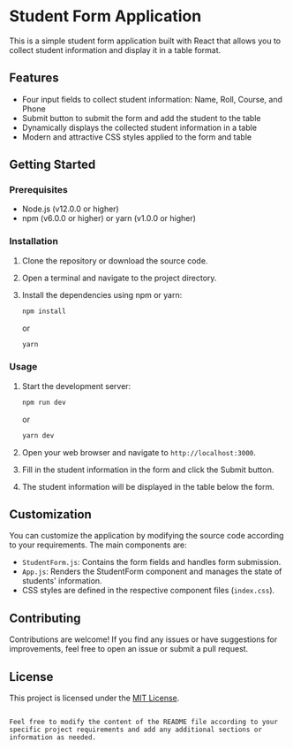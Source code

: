 # Student Form Application

This is a simple student form application built with React that allows you to collect student information and display it in a table format.

## Features

- Four input fields to collect student information: Name, Roll, Course, and Phone
- Submit button to submit the form and add the student to the table
- Dynamically displays the collected student information in a table
- Modern and attractive CSS styles applied to the form and table

## Getting Started

### Prerequisites

- Node.js (v12.0.0 or higher)
- npm (v6.0.0 or higher) or yarn (v1.0.0 or higher)

### Installation

1. Clone the repository or download the source code.

2. Open a terminal and navigate to the project directory.

3. Install the dependencies using npm or yarn:

   ```bash
   npm install
   ```

   or

   ```bash
   yarn
   ```

### Usage

1. Start the development server:

   ```bash
   npm run dev
   ```

   or

   ```bash
   yarn dev
   ```

2. Open your web browser and navigate to `http://localhost:3000`.

3. Fill in the student information in the form and click the Submit button.

4. The student information will be displayed in the table below the form.

## Customization

You can customize the application by modifying the source code according to your requirements. The main components are:

- `StudentForm.js`: Contains the form fields and handles form submission.
- `App.js`: Renders the StudentForm component and manages the state of students' information.
- CSS styles are defined in the respective component files (`index.css`).

## Contributing

Contributions are welcome! If you find any issues or have suggestions for improvements, feel free to open an issue or submit a pull request.

## License

This project is licensed under the [MIT License](LICENSE).
```

Feel free to modify the content of the README file according to your specific project requirements and add any additional sections or information as needed.